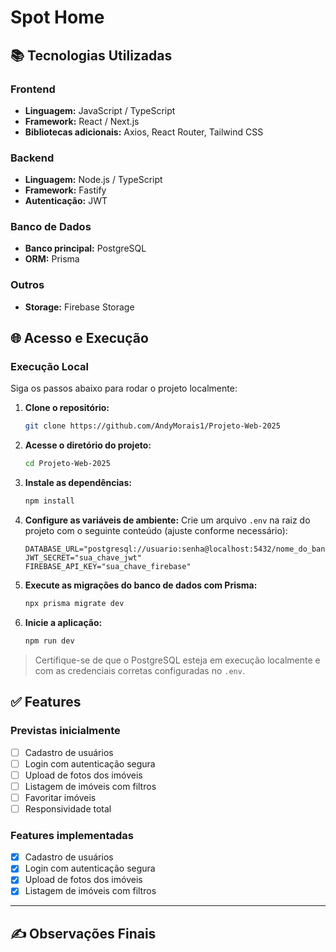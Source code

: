 # Spot Home

## 📚 Tecnologias Utilizadas

### Frontend
- **Linguagem:** JavaScript / TypeScript
- **Framework:** React / Next.js 
- **Bibliotecas adicionais:** Axios, React Router, Tailwind CSS

### Backend
- **Linguagem:** Node.js / TypeScript
- **Framework:** Fastify
- **Autenticação:** JWT 

### Banco de Dados
- **Banco principal:** PostgreSQL
- **ORM:** Prisma

### Outros
- **Storage:** Firebase Storage

## 🌐 Acesso e Execução

### Execução Local

Siga os passos abaixo para rodar o projeto localmente:

1. **Clone o repositório:**
   ```bash
   git clone https://github.com/AndyMorais1/Projeto-Web-2025
   ```

2. **Acesse o diretório do projeto:**
   ```bash
   cd Projeto-Web-2025
   ```

3. **Instale as dependências:**
   ```bash
   npm install
   ```

4. **Configure as variáveis de ambiente:**
   Crie um arquivo `.env` na raiz do projeto com o seguinte conteúdo (ajuste conforme necessário):
   ```env
   DATABASE_URL="postgresql://usuario:senha@localhost:5432/nome_do_banco"
   JWT_SECRET="sua_chave_jwt"
   FIREBASE_API_KEY="sua_chave_firebase"
   ```

5. **Execute as migrações do banco de dados com Prisma:**
   ```bash
   npx prisma migrate dev
   ```

6. **Inicie a aplicação:**
   ```bash
   npm run dev
   ```

> Certifique-se de que o PostgreSQL esteja em execução localmente e com as credenciais corretas configuradas no `.env`.

## ✅ Features

### Previstas inicialmente
- [ ] Cadastro de usuários
- [ ] Login com autenticação segura
- [ ] Upload de fotos dos imóveis
- [ ] Listagem de imóveis com filtros
- [ ] Favoritar imóveis
- [ ] Responsividade total

### Features implementadas
- [x] Cadastro de usuários
- [x] Login com autenticação segura
- [x] Upload de fotos dos imóveis
- [x] Listagem de imóveis com filtros

---

## ✍️ Observações Finais
